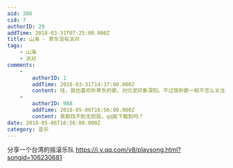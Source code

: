 ```yaml
---
aid: 386
cid: 7
authorID: 29
addTime: 2018-03-31T07:25:00.000Z
title: 山海 - 草东没有派对
tags:
    - 山海
    - 派对
comments:
    -
        authorID: 1
        addTime: 2018-03-31T14:37:00.000Z
        content: 哇，我也喜欢听草东的歌，对烂泥印象深刻。不过我听歌一般不怎么关注乐队，才知道是台湾的。
    -
        authorID: 988
        addTime: 2018-05-06T16:56:00.000Z
        content: 我都找不到无损版，qq能下载到吗？
date: 2018-05-06T16:56:00.000Z
category: 音乐
---
```


分享一个台湾的摇滚乐队 https://i.y.qq.com/v8/playsong.html?songid=106230681

